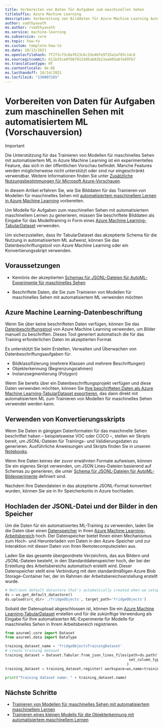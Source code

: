 ```yaml
---
title: Vorbereiten von Daten für Aufgaben zum maschinellen Sehen
titleSuffix: Azure Machine Learning
description: Vorbereitung von Bilddaten für Azure Machine Learning AutoML (automatisiertes maschinelles Lernen) zum Trainieren von Modellen für maschinelles Sehen zur Klassifizierung, Objekterkennung und Segmentierung
author: vadthyavath
ms.author: rvadthyavath
ms.service: machine-learning
ms.subservice: core
ms.topic: how-to
ms.custom: template-how-to
ms.date: 10/13/2021
ms.openlocfilehash: 7f2f3cf3c0af623c6c33e46fe9735a2af03c14c6
ms.sourcegitcommit: 611b35ce0f667913105ab82b23aab05a67e89fb7
ms.translationtype: HT
ms.contentlocale: de-DE
ms.lasthandoff: 10/14/2021
ms.locfileid: "130007265"
---
```

# <a name="prepare-data-for-computer-vision-tasks-with-automated-machine-learning-preview"></a>Vorbereiten von Daten für Aufgaben zum maschinellen Sehen mit automatisiertem ML (Vorschauversion)

> [!IMPORTANT]
> Die Unterstützung für das Trainieren von Modellen für maschinelles Sehen mit automatisiertem ML in Azure Machine Learning ist ein experimentelles Feature, das sich in der öffentlichen Vorschau befindet. Manche Features werden möglicherweise nicht unterstützt oder sind nur eingeschränkt verwendbar. Weitere Informationen finden Sie unter [Zusätzliche Nutzungsbestimmungen für Microsoft Azure-Vorschauen](https://azure.microsoft.com/support/legal/preview-supplemental-terms/).

In diesem Artikel erfahren Sie, wie Sie Bilddaten für das Trainieren von Modellen für maschinelles Sehen mit [automatisiertem maschinellem Lernen in Azure Machine Learning](concept-automated-ml.md) vorbereiten. 

Um Modelle für Aufgaben zum maschinellen Sehen mit automatisiertem maschinellem Lernen zu generieren, müssen Sie beschriftete Bilddaten als Eingabe für das Modelltraining in Form eines [Azure Machine Learning-TabularDataset](/python/api/azureml-core/azureml.data.tabulardataset) verwenden. 

Um sicherzustellen, dass Ihr TabularDataset das akzeptierte Schema für die Nutzung in automatisiertem ML aufweist, können Sie das Datenbeschriftungstool von Azure Machine Learning oder ein Konvertierungsskript verwenden. 

## <a name="prerequisites"></a>Voraussetzungen

* Kenntnis der akzeptierten [Schemas für JSONL-Dateien für AutoML-Experimente für maschinelles Sehen](reference-automl-images-schema.md)

* Beschriftete Daten, die Sie zum Trainieren von Modellen für maschinelles Sehen mit automatisiertem ML verwenden möchten

## <a name="azure-machine-learning-data-labeling"></a>Azure Machine Learning-Datenbeschriftung

Wenn Sie über keine beschrifteten Daten verfügen, können Sie das [Datenbeschriftungstool](how-to-create-image-labeling-projects.md) von Azure Machine Learning verwenden, um Bilder manuell zu beschriften. Dieses Tool generiert automatisch die für das Training erforderlichen Daten im akzeptierten Format.

Es unterstützt Sie beim Erstellen, Verwalten und Überwachen von Datenbeschriftungsaufgaben für: 

+ Bildklassifizierung (mehrere Klassen und mehrere Beschriftungen)
+ Objekterkennung (Begrenzungsrahmen)
+ Instanzsegmentierung (Polygon)

Wenn Sie bereits über ein Datenbeschriftungsprojekt verfügen und diese Daten verwenden möchten, können Sie [Ihre beschrifteten Daten als Azure Machine Learning-TabularDataset exportieren](how-to-create-image-labeling-projects.md#export-the-labels), das dann direkt mit automatisiertem ML zum Trainieren von Modellen für maschinelles Sehen verwendet werden kann.

## <a name="use-conversion-scripts"></a>Verwenden von Konvertierungsskripts

Wenn Sie Daten in gängigen Datenformaten für das maschinelle Sehen beschriftet haben – beispielsweise VOC oder COCO –, stellen wir Skripts bereit, um JSONL-Dateien für Trainings- und Validierungsdaten zu generieren. Ausführliche Anweisungen und Skripts finden Sie in unseren [Notebooks](https://github.com/Azure/azureml-examples/tree/main/python-sdk/tutorials/automl-with-azureml).

Wenn Ihre Daten keines der zuvor erwähnten Formate aufweisen, können Sie ein eigenes Skript verwenden, um JSON Lines-Dateien basierend auf Schemas zu generieren, die unter [Schema für JSONL-Dateien für AutoML-Bildexperimente](reference-automl-images-schema.md) definiert sind.

Nachdem Ihre Datendateien in das akzeptierte JSONL-Format konvertiert wurden, können Sie sie in Ihr Speicherkonto in Azure hochladen. 

## <a name="upload-the-jsonl-file-and-images-to-storage"></a>Hochladen der JSONL-Datei und der Bilder in den Speicher

Um die Daten für ein automatisiertes ML-Training zu verwenden, laden Sie die Daten über einen [Datenspeicher](how-to-access-data.md) in Ihren [Azure Machine Learning-Arbeitsbereich](concept-workspace.md) hoch. Der Datenspeicher bietet Ihnen einen Mechanismus zum Hoch- und Herunterladen von Daten in den Azure-Speicher und zur Interaktion mit diesen Daten von Ihren Remotecomputezielen aus.

Laden Sie das gesamte übergeordnete Verzeichnis, das aus Bildern und JSONL-Dateien besteht, in den Standarddatenspeicher hoch, der bei der Erstellung des Arbeitsbereichs automatisch erstellt wird.  Dieser Datenspeicher stellt eine Verbindung mit dem standardmäßigen Azure Blob Storage-Container her, der im Rahmen der Arbeitsbereichserstellung erstellt wurde.

```python
# Retrieve default datastore that's automatically created when we setup a workspace
ds = ws.get_default_datastore()
ds.upload(src_dir='./fridgeObjects', target_path='fridgeObjects')
```
Sobald der Datenupload abgeschlossen ist, können Sie ein [Azure Machine Learning-TabularDataset](/python/api/azureml-core/azureml.data.tabulardataset) erstellen und für die zukünftige Verwendung als Eingabe für Ihre automatisierten ML-Experimente für Modelle für maschinelles Sehen in Ihrem Arbeitsbereich registrieren.

```python
from azureml.core import Dataset
from azureml.data import DataType

training_dataset_name = 'fridgeObjectsTrainingDataset'
# create training dataset
training_dataset = Dataset.Tabular.from_json_lines_files(path=ds.path("fridgeObjects/train_annotations.jsonl"),
                                                         set_column_types={"image_url": DataType.to_stream(ds.workspace)}
                                                        )
training_dataset = training_dataset.register( workspace=ws,name=training_dataset_name)

print("Training dataset name: " + training_dataset.name)
```

## <a name="next-steps"></a>Nächste Schritte

* [Trainieren von Modellen für maschinelles Sehen mit automatisiertem maschinellem Lernen](how-to-auto-train-image-models.md)
* [Trainieren eines kleinen Modells für die Objekterkennung mit automatisiertem maschinellem Lernen](how-to-use-automl-small-object-detect.md) 